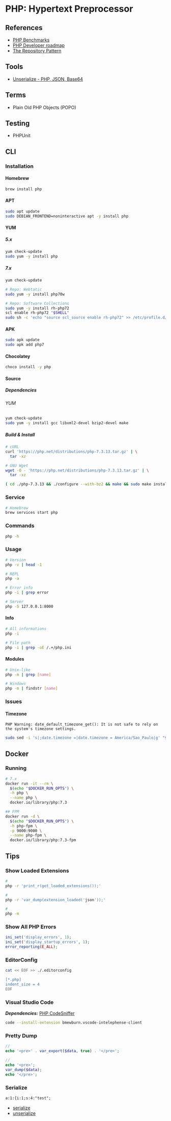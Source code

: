 # PHP: Hypertext Preprocessor

<!--
https://github.com/TheColvinCo/docker-images

https://app.pluralsight.com/library/courses/php-big-picture/table-of-contents
https://app.pluralsight.com/library/courses/working-databases-php/table-of-contents

https://linkedin.com/learning/learning-php-4/should-you-learn-php
https://front-line-php.com/

https://daniellockyer.com/php-flame-graphs/
-->

## References

- [PHP Benchmarks](https://kinsta.com/blog/php-benchmarks)
- [PHP Developer roadmap](https://github.com/thecodeholic/php-developer-roadmap)
- [The Repository Pattern](https://shawnmc.cool/2015-01-08_the-repository-pattern)

## Tools

- [Unserialize - PHP, JSON, Base64](https://unserialize.com)

## Terms

- Plain Old PHP Objects (POPO)

## Testing

- PHPUnit

## CLI

### Installation

#### Homebrew

```sh
brew install php
```

#### APT

```sh
sudo apt update
sudo DEBIAN_FRONTEND=noninteractive apt -y install php
```

#### YUM

##### 5.x

```sh
yum check-update
sudo yum -y install php
```

##### 7.x

```sh
yum check-update

# Repo: Webtatic
sudo yum -y install php70w

# Repo: Software Collections
sudo yum -y install rh-php72
scl enable rh-php72 "$SHELL"
sudo sh -c 'echo "source scl_source enable rh-php72" >> /etc/profile.d/scl.sh'
```

#### APK

```sh
sudo apk update
sudo apk add php7
```

#### Chocolatey

```sh
choco install -y php
```

#### Source

##### Dependencies

###### YUM

```sh
yum check-update
sudo yum -y install gcc libxml2-devel bzip2-devel make
```

##### Build & Install

```sh
# cURL
curl 'https://php.net/distributions/php-7.3.13.tar.gz' | \
  tar -xz

# GNU Wget
wget -O - 'https://php.net/distributions/php-7.3.13.tar.gz' | \
  tar -xz

( cd ./php-7.3.13 && ./configure --with-bz2 && make && sudo make install ) && rm -r ./php-7.3.13
```

### Service

```sh
# Homebrew
brew services start php
```

### Commands

```sh
php -h
```

### Usage

```sh
# Version
php -v | head -1

# REPL
php -a

# Error info
php -i | grep error

# Server
php -S 127.0.0.1:8000
```

#### Info

```sh
# All informations
php -i

# File path
php -i | grep -oE /.+/php.ini
```

<!-- ```php
@ini_set( 'upload_max_size' , '64M' );
@ini_set( 'post_max_size', '64M');
@ini_set( 'max_execution_time', '300' );
@ini_set( 'max_input_vars', '2000' );
``` -->

#### Modules

```sh
# Unix-like
php -m | grep [name]

# Windows
php -m | findstr [name]
```

### Issues

#### Timezone

```log
PHP Warning: date_default_timezone_get(): It is not safe to rely on the system's timezone settings.
```

```sh
sudo sed -i 's|;date.timezone =|date.timezone = America/Sao_Paulo|g' "$(php -i | grep -oE /.+/php.ini)"
```

## Docker

### Running

```sh
# 7.x
docker run -it --rm \
  $(echo "$DOCKER_RUN_OPTS") \
  -h php \
  --name php \
  docker.io/library/php:7.3

## FPM
docker run -d \
  $(echo "$DOCKER_RUN_OPTS") \
  -h php-fpm \
  -p 9000:9000 \
  --name php-fpm \
  docker.io/library/php:7.3-fpm
```

## Tips

### Show Loaded Extensions

```sh
#
php -r 'print_r(get_loaded_extensions());'

#
php -r 'var_dump(extension_loaded('json'));'

#
php -m
```

### Show All PHP Errors

```php
ini_set('display_errors', 1);
ini_set('display_startup_errors', 1);
error_reporting(E_ALL);
```

### EditorConfig

```sh
cat << EOF >> ./.editorconfig

[*.php]
indent_size = 4
EOF
```

### Visual Studio Code

***Dependencies:*** [PHP CodeSniffer](/phpcs.md)

```sh
code --install-extension bmewburn.vscode-intelephense-client
```

### Pretty Dump

```php
//
echo '<pre>' . var_export($data, true) . '</pre>';

//
echo '<pre>';
var_dump($data);
echo '</pre>';
```

### Serialize

```txt
a:1:{i:1;s:4:"test";
```

- [serialize](https://php.net/manual/en/function.serialize.php)
- [unserialize](https://php.net/manual/en/function.unserialize.php)
